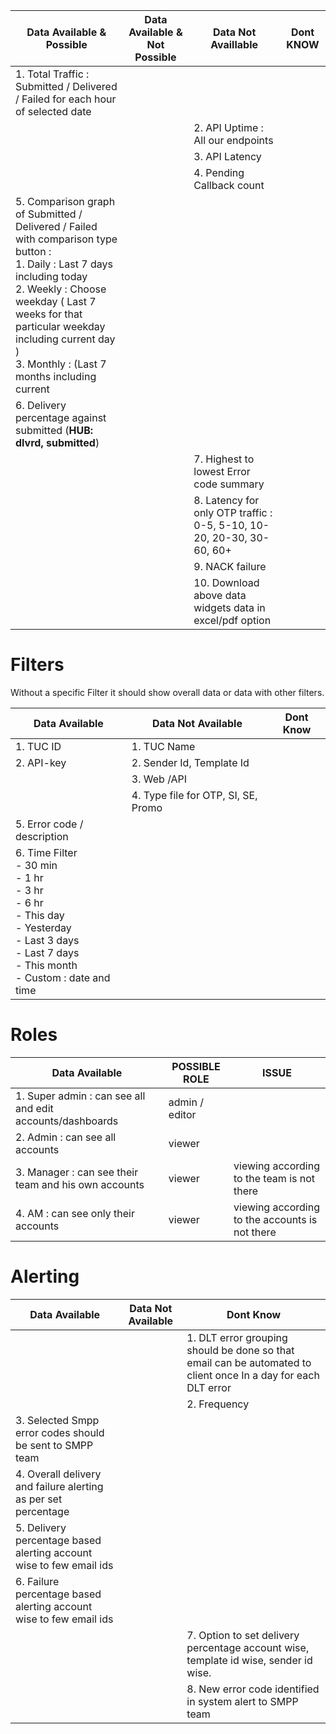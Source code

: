 
| Data  Available & Possible                                                                                                                                                                                                                                                      | Data Available & Not Possible | Data Not Availlable                                                   | Dont KNOW |
| ------------------------------------------------------------------------------------------------------------------------------------------------------------------------------------------------------------------------------------------------------------------------------- | ----------------------------- | --------------------------------------------------------------------- | --------- |
| 1. Total Traffic : Submitted / Delivered / Failed for each hour of selected date                                                                                                                                                                                                |                               |                                                                       |           |
|                                                                                                                                                                                                                                                                                 |                               | 2. API Uptime : All our endpoints                                     |           |
|                                                                                                                                                                                                                                                                                 |                               | 3. API Latency                                                        |           |
|                                                                                                                                                                                                                                                                                 |                               | 4. Pending Callback count                                             |           |
| 5. Comparison graph of Submitted / Delivered / Failed with comparison type button :<br>1. Daily : Last 7 days including today<br>2. Weekly : Choose weekday ( Last 7 weeks for that particular weekday including current day )<br>3. Monthly : (Last 7 months including current |                               |                                                                       |           |
| 6. Delivery percentage against submitted (**HUB: dlvrd, submitted**)                                                                                                                                                                                                            |                               |                                                                       |           |
|                                                                                                                                                                                                                                                                                 |                               | 7. Highest to lowest Error code summary                               |           |
|                                                                                                                                                                                                                                                                                 |                               | 8. Latency for only OTP traffic : 0-5, 5-10, 10-20, 20-30, 30-60, 60+ |           |
|                                                                                                                                                                                                                                                                                 |                               | 9. NACK failure                                                       |           |
|                                                                                                                                                                                                                                                                                 |                               | 10. Download above data widgets data in excel/pdf option              |           |

# Filters

Without a specific Filter it should show overall data or data with other filters.


| Data Available                                                                                                                                                                | Data Not Available                  | Dont Know |
| ----------------------------------------------------------------------------------------------------------------------------------------------------------------------------- | ----------------------------------- | --------- |
| 1.  TUC ID                                                                                                                                                                    | 1. TUC Name                         |           |
| 2. API-key                                                                                                                                                                    | 2. Sender Id, Template Id           |           |
|                                                                                                                                                                               | 3. Web /API                         |           |
|                                                                                                                                                                               | 4. Type file for OTP, SI, SE, Promo |           |
| 5. Error code / description                                                                                                                                                   |                                     |           |
| 6. Time Filter<br>-  30 min<br>-  1 hr<br>-  3 hr<br>-  6 hr<br>-  This day<br>-  Yesterday<br>-  Last 3 days<br>-  Last 7 days<br>-  This month<br>-  Custom : date and time |                                     |           |
# Roles

| Data Available                                            | POSSIBLE ROLE  | ISSUE                                          |
| --------------------------------------------------------- | -------------- | ---------------------------------------------- |
| 1. Super admin : can see all and edit accounts/dashboards | admin / editor |                                                |
| 2. Admin : can see all accounts<br>                       | viewer         |                                                |
| 3. Manager : can see their team and his own accounts<br>  | viewer         | viewing according to the team is not there     |
| 4. AM : can see only their accounts                       | viewer         | viewing according to the accounts is not there |

# Alerting

| Data Available                                                      | Data Not Available | Dont Know                                                                                                      |
| ------------------------------------------------------------------- | ------------------ | -------------------------------------------------------------------------------------------------------------- |
|                                                                     |                    | 1. DLT error grouping should be done so that email can be automated to client once In a day for each DLT error |
|                                                                     |                    | 2. Frequency                                                                                                   |
| 3. Selected Smpp error codes should be sent to SMPP team            |                    |                                                                                                                |
| 4. Overall delivery and failure alerting as per set percentage      |                    |                                                                                                                |
| 5. Delivery percentage based alerting account wise to few email ids |                    |                                                                                                                |
| 6. Failure percentage based alerting account wise to few email ids  |                    |                                                                                                                |
|                                                                     |                    | 7. Option to set delivery percentage account wise, template id wise, sender id wise.                           |
|                                                                     |                    | 8. New error code identified in system alert to SMPP team                                                      |















